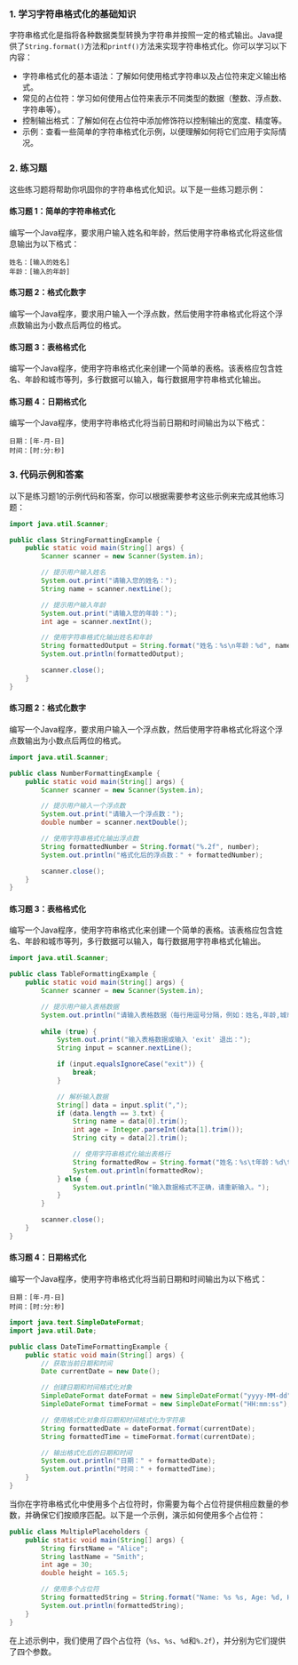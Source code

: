 ﻿

### 1. 学习字符串格式化的基础知识

字符串格式化是指将各种数据类型转换为字符串并按照一定的格式输出。Java提供了`String.format()`方法和`printf()`方法来实现字符串格式化。你可以学习以下内容：

- 字符串格式化的基本语法：了解如何使用格式字符串以及占位符来定义输出格式。
- 常见的占位符：学习如何使用占位符来表示不同类型的数据（整数、浮点数、字符串等）。
- 控制输出格式：了解如何在占位符中添加修饰符以控制输出的宽度、精度等。
- 示例：查看一些简单的字符串格式化示例，以便理解如何将它们应用于实际情况。

### 2. 练习题

这些练习题将帮助你巩固你的字符串格式化知识。以下是一些练习题示例：

#### 练习题 1：简单的字符串格式化

编写一个Java程序，要求用户输入姓名和年龄，然后使用字符串格式化将这些信息输出为以下格式：
```
姓名：[输入的姓名]
年龄：[输入的年龄]
```

#### 练习题 2：格式化数字

编写一个Java程序，要求用户输入一个浮点数，然后使用字符串格式化将这个浮点数输出为小数点后两位的格式。

#### 练习题 3：表格格式化

编写一个Java程序，使用字符串格式化来创建一个简单的表格。该表格应包含姓名、年龄和城市等列，多行数据可以输入，每行数据用字符串格式化输出。

#### 练习题 4：日期格式化

编写一个Java程序，使用字符串格式化将当前日期和时间输出为以下格式：
```
日期：[年-月-日]
时间：[时:分:秒]
```

### 3. 代码示例和答案

以下是练习题1的示例代码和答案，你可以根据需要参考这些示例来完成其他练习题：

```java
import java.util.Scanner;

public class StringFormattingExample {
    public static void main(String[] args) {
        Scanner scanner = new Scanner(System.in);

        // 提示用户输入姓名
        System.out.print("请输入您的姓名：");
        String name = scanner.nextLine();

        // 提示用户输入年龄
        System.out.print("请输入您的年龄：");
        int age = scanner.nextInt();

        // 使用字符串格式化输出姓名和年龄
        String formattedOutput = String.format("姓名：%s\n年龄：%d", name, age);
        System.out.println(formattedOutput);

        scanner.close();
    }
}
```





#### 练习题 2：格式化数字

编写一个Java程序，要求用户输入一个浮点数，然后使用字符串格式化将这个浮点数输出为小数点后两位的格式。

```java
import java.util.Scanner;

public class NumberFormattingExample {
    public static void main(String[] args) {
        Scanner scanner = new Scanner(System.in);

        // 提示用户输入一个浮点数
        System.out.print("请输入一个浮点数：");
        double number = scanner.nextDouble();

        // 使用字符串格式化输出浮点数
        String formattedNumber = String.format("%.2f", number);
        System.out.println("格式化后的浮点数：" + formattedNumber);

        scanner.close();
    }
}
```

#### 练习题 3：表格格式化

编写一个Java程序，使用字符串格式化来创建一个简单的表格。该表格应包含姓名、年龄和城市等列，多行数据可以输入，每行数据用字符串格式化输出。

```java
import java.util.Scanner;

public class TableFormattingExample {
    public static void main(String[] args) {
        Scanner scanner = new Scanner(System.in);

        // 提示用户输入表格数据
        System.out.println("请输入表格数据（每行用逗号分隔，例如：姓名,年龄,城市）：");
        
        while (true) {
            System.out.print("输入表格数据或输入 'exit' 退出：");
            String input = scanner.nextLine();

            if (input.equalsIgnoreCase("exit")) {
                break;
            }

            // 解析输入数据
            String[] data = input.split(",");
            if (data.length == 3.txt) {
                String name = data[0].trim();
                int age = Integer.parseInt(data[1].trim());
                String city = data[2].trim();

                // 使用字符串格式化输出表格行
                String formattedRow = String.format("姓名：%s\t年龄：%d\t城市：%s", name, age, city);
                System.out.println(formattedRow);
            } else {
                System.out.println("输入数据格式不正确，请重新输入。");
            }
        }

        scanner.close();
    }
}
```

#### 练习题 4：日期格式化

编写一个Java程序，使用字符串格式化将当前日期和时间输出为以下格式：

```
日期：[年-月-日]
时间：[时:分:秒]
```

```java
import java.text.SimpleDateFormat;
import java.util.Date;

public class DateTimeFormattingExample {
    public static void main(String[] args) {
        // 获取当前日期和时间
        Date currentDate = new Date();

        // 创建日期和时间格式化对象
        SimpleDateFormat dateFormat = new SimpleDateFormat("yyyy-MM-dd");
        SimpleDateFormat timeFormat = new SimpleDateFormat("HH:mm:ss");

        // 使用格式化对象将日期和时间格式化为字符串
        String formattedDate = dateFormat.format(currentDate);
        String formattedTime = timeFormat.format(currentDate);

        // 输出格式化后的日期和时间
        System.out.println("日期：" + formattedDate);
        System.out.println("时间：" + formattedTime);
    }
}
```

当你在字符串格式化中使用多个占位符时，你需要为每个占位符提供相应数量的参数，并确保它们按顺序匹配。以下是一个示例，演示如何使用多个占位符：

```java
public class MultiplePlaceholders {
    public static void main(String[] args) {
        String firstName = "Alice";
        String lastName = "Smith";
        int age = 30;
        double height = 165.5;

        // 使用多个占位符
        String formattedString = String.format("Name: %s %s, Age: %d, Height: %.2f cm", firstName, lastName, age, height);
        System.out.println(formattedString);
    }
}
```

在上述示例中，我们使用了四个占位符（`%s`、`%s`、`%d`和`%.2f`），并分别为它们提供了四个参数。


